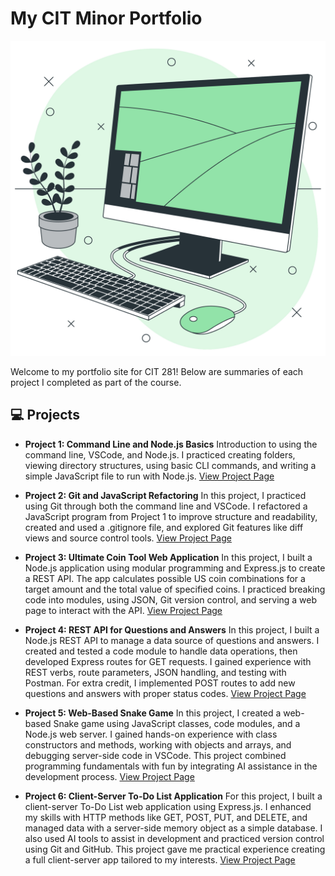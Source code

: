 # My CIT Minor Portfolio

![Portfolio Image](assets/images/7922058.jpg)

Welcome to my portfolio site for CIT 281! Below are summaries of each project I completed as part of the course.

## 💻 Projects

- **Project 1: Command Line and Node.js Basics**
Introduction to using the command line, VSCode, and Node.js. I practiced creating folders, viewing directory structures, using basic CLI commands, and writing a simple JavaScript file to run with Node.js.
[View Project Page](https://arissas24.github.io/cit281-p1/)

- **Project 2: Git and JavaScript Refactoring**
In this project, I practiced using Git through both the command line and VSCode. I refactored a JavaScript program from Project 1 to improve structure and readability, created and used a .gitignore file, and explored Git features like diff views and source control tools.
[View Project Page](https://arissas24.github.io/cit281-p2/)

- **Project 3: Ultimate Coin Tool Web Application**
In this project, I built a Node.js application using modular programming and Express.js to create a REST API. The app calculates possible US coin combinations for a target amount and the total value of specified coins. I practiced breaking code into modules, using JSON, Git version control, and serving a web page to interact with the API.
[View Project Page](https://arissas24.github.io/cit281-p3/)

- **Project 4: REST API for Questions and Answers**
In this project, I built a Node.js REST API to manage a data source of questions and answers. I created and tested a code module to handle data operations, then developed Express routes for GET requests. I gained experience with REST verbs, route parameters, JSON handling, and testing with Postman. For extra credit, I implemented POST routes to add new questions and answers with proper status codes.
[View Project Page](https://arissas24.github.io/cit281-p4/)

- **Project 5: Web-Based Snake Game**
In this project, I created a web-based Snake game using JavaScript classes, code modules, and a Node.js web server. I gained hands-on experience with class constructors and methods, working with objects and arrays, and debugging server-side code in VSCode. This project combined programming fundamentals with fun by integrating AI assistance in the development process.
[View Project Page](https://arissas24.github.io/cit281-p5/)

- **Project 6: Client-Server To-Do List Application**
For this project, I built a client-server To-Do List web application using Express.js. I enhanced my skills with HTTP methods like GET, POST, PUT, and DELETE, and managed data with a server-side memory object as a simple database. I also used AI tools to assist in development and practiced version control using Git and GitHub. This project gave me practical experience creating a full client-server app tailored to my interests.
[View Project Page](https://arissas24.github.io/cit281-p6/)

